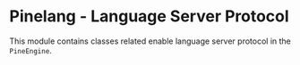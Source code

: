 # Pinelang - Language Server Protocol

This module contains classes related enable language server protocol in the `PineEngine`.